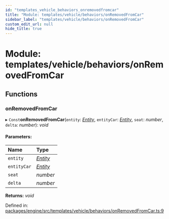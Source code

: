 ```yaml
---
id: "templates_vehicle_behaviors_onremovedfromcar"
title: "Module: templates/vehicle/behaviors/onRemovedFromCar"
sidebar_label: "templates/vehicle/behaviors/onRemovedFromCar"
custom_edit_url: null
hide_title: true
---
```


# Module: templates/vehicle/behaviors/onRemovedFromCar

## Functions

### onRemovedFromCar

▸ `Const`**onRemovedFromCar**(`entity`: [*Entity*](../classes/ecs_classes_entity.entity.md), `entityCar`: [*Entity*](../classes/ecs_classes_entity.entity.md), `seat`: *number*, `delta`: *number*): *void*

#### Parameters:

Name | Type |
:------ | :------ |
`entity` | [*Entity*](../classes/ecs_classes_entity.entity.md) |
`entityCar` | [*Entity*](../classes/ecs_classes_entity.entity.md) |
`seat` | *number* |
`delta` | *number* |

**Returns:** *void*

Defined in: [packages/engine/src/templates/vehicle/behaviors/onRemovedFromCar.ts:9](https://github.com/xr3ngine/xr3ngine/blob/716a06460/packages/engine/src/templates/vehicle/behaviors/onRemovedFromCar.ts#L9)
